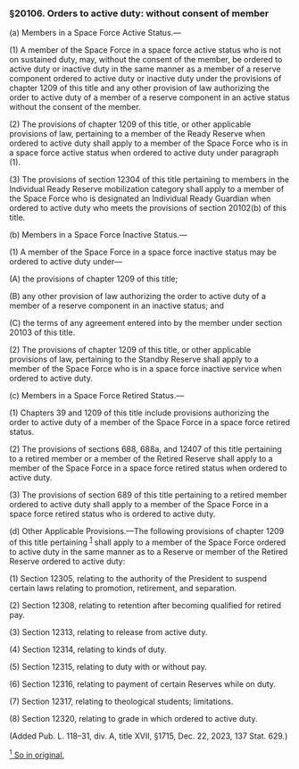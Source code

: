 ### §20106. Orders to active duty: without consent of member ###

(a) Members in a Space Force Active Status.—

(1) A member of the Space Force in a space force active status who is not on sustained duty, may, without the consent of the member, be ordered to active duty or inactive duty in the same manner as a member of a reserve component ordered to active duty or inactive duty under the provisions of chapter 1209 of this title and any other provision of law authorizing the order to active duty of a member of a reserve component in an active status without the consent of the member.

(2) The provisions of chapter 1209 of this title, or other applicable provisions of law, pertaining to a member of the Ready Reserve when ordered to active duty shall apply to a member of the Space Force who is in a space force active status when ordered to active duty under paragraph (1).

(3) The provisions of section 12304 of this title pertaining to members in the Individual Ready Reserve mobilization category shall apply to a member of the Space Force who is designated an Individual Ready Guardian when ordered to active duty who meets the provisions of section 20102(b) of this title.

(b) Members in a Space Force Inactive Status.—

(1) A member of the Space Force in a space force inactive status may be ordered to active duty under—

(A) the provisions of chapter 1209 of this title;

(B) any other provision of law authorizing the order to active duty of a member of a reserve component in an inactive status; and

(C) the terms of any agreement entered into by the member under section 20103 of this title.

(2) The provisions of chapter 1209 of this title, or other applicable provisions of law, pertaining to the Standby Reserve shall apply to a member of the Space Force who is in a space force inactive service when ordered to active duty.

(c) Members in a Space Force Retired Status.—

(1) Chapters 39 and 1209 of this title include provisions authorizing the order to active duty of a member of the Space Force in a space force retired status.

(2) The provisions of sections 688, 688a, and 12407 of this title pertaining to a retired member or a member of the Retired Reserve shall apply to a member of the Space Force in a space force retired status when ordered to active duty.

(3) The provisions of section 689 of this title pertaining to a retired member ordered to active duty shall apply to a member of the Space Force in a space force retired status who is ordered to active duty.

(d) Other Applicable Provisions.—The following provisions of chapter 1209 of this title pertaining <sup><a href="#20106_1_target" name="20106_1">1</a></sup> shall apply to a member of the Space Force ordered to active duty in the same manner as to a Reserve or member of the Retired Reserve ordered to active duty:

(1) Section 12305, relating to the authority of the President to suspend certain laws relating to promotion, retirement, and separation.

(2) Section 12308, relating to retention after becoming qualified for retired pay.

(3) Section 12313, relating to release from active duty.

(4) Section 12314, relating to kinds of duty.

(5) Section 12315, relating to duty with or without pay.

(6) Section 12316, relating to payment of certain Reserves while on duty.

(7) Section 12317, relating to theological students; limitations.

(8) Section 12320, relating to grade in which ordered to active duty.

(Added Pub. L. 118–31, div. A, title XVII, §1715, Dec. 22, 2023, 137 Stat. 629.)

[<sup>1</sup> So in original.](#20106_1)